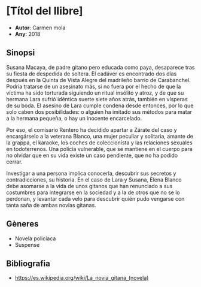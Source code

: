 # [Títol del llibre]
- __Autor__: Carmen mola
- __Any__: 2018

## Sinopsi
Susana Macaya, de padre gitano pero educada como paya, desaparece tras su fiesta de despedida de soltera. El cadáver es encontrado dos días después en la Quinta de Vista Alegre del madrileño barrio de Carabanchel. Podría tratarse de un asesinato más, si no fuera por el hecho de que la víctima ha sido torturada siguiendo un ritual insólito y atroz, y de que su hermana Lara sufrió idéntica suerte siete años atrás, también en vísperas de su boda. El asesino de Lara cumple condena desde entonces, por lo que solo caben dos posibilidades: o alguien ha imitado sus métodos para matar a la hermana pequeña, o hay un inocente encarcelado.

Por eso, el comisario Rentero ha decidido apartar a Zárate del caso y encargárselo a la veterana Blanco, una mujer peculiar y solitaria, amante de la grappa, el karaoke, los coches de coleccionista y las relaciones sexuales en todoterrenos. Una policía vulnerable, que se mantiene en el cuerpo para no olvidar que en su vida existe un caso pendiente, que no ha podido cerrar.

Investigar a una persona implica conocerla, descubrir sus secretos y contradicciones, su historia. En el caso de Lara y Susana, Elena Blanco debe asomarse a la vida de unos gitanos que han renunciado a sus costumbres para integrarse en la sociedad y a la de otros que no se lo perdonan, y levantar cada velo para descubrir quién pudo vengarse con tanta saña de ambas novias gitanas.

## Gèneres
- 	Novela policíaca
-   Suspense


## Bibliografia
- https://es.wikipedia.org/wiki/La_novia_gitana_(novela)
